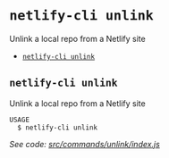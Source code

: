 `netlify-cli unlink`
====================

Unlink a local repo from a Netlify site

* [`netlify-cli unlink`](#netlify-cli-unlink)

## `netlify-cli unlink`

Unlink a local repo from a Netlify site

```
USAGE
  $ netlify-cli unlink
```

_See code: [src/commands/unlink/index.js](https://github.com/netlify/cli/blob/v2.0.0-alpha.4/src/commands/unlink/index.js)_
